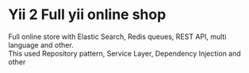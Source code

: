 Yii 2 Full yii online shop
===============================
Full online store with Elastic Search, Redis queues,
REST API, multi language and other.<br>
This used Repository pattern, Service Layer,
Dependency Injection and other